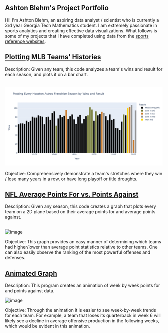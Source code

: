## Ashton Blehm's Project Portfolio
Hi! I'm Ashton Blehm, an aspiring data analyst / scientist who is currently a 3rd year Georgia Tech Mathematics student. I am extremely passionate in sports analytics and creating effective data visualizations. What follows is some of my projects that I have completed using data from the [sports reference websites](sports-reference.com). 
<!-- Description <br /> -->

## [Plotting MLB Teams' Histories](https://github.com/ashtoncb12/BaseballStats/tree/main/Wins%20and%20Season%20Result%20by%20Year%20MLB)
Description: Given any team, this code analyzes a team's wins and result for each season, and plots it on a bar chart. <br /> <br />

![image](https://github.com/ashtoncb12/BaseballStats/blob/main/Wins%20and%20Season%20Result%20by%20Year%20MLB/image.jpg?raw=true)

Objective: Comprehensively demonstrate a team's stretches where they win / lose many years in a row, or have long playoff or title droughts. 

## [NFL Average Points For vs. Points Against](https://github.com/ashtoncb12/NFLStats/tree/main/Points%20Scored%20vs%20Points%20Allowed%20NFL)
Description: Given any season, this code creates a graph that plots every team on a 2D plane based on their average points for and average points against. <br /> <br />

![image](https://user-images.githubusercontent.com/76540457/195468565-f37042b2-6a46-406c-9504-19c555252110.png)


Objective: This graph provides an easy manner of determining which teams had higher/lower than average point statistics relative to other teams. One can also easily observe the ranking of the most powerful offenses and defenses.

## [Animated Graph](https://github.com/ashtoncb12/NFLStats/tree/main/Animated%20Points%20Scored%20vs%20Points%20Against%20NFL)
Description: This program creates an animation of week by week points for and points against data. 

![image](https://user-images.githubusercontent.com/76540457/195468618-2fc80cc1-fbe8-4960-aeb4-38bb28327a7b.png)


Objective: Through the animation it is easier to see week-by-week trends for each team. For example, a team that loses its quarterback in week 6 will likely see a decline in average offensive production in the following weeks, which would be evident in this animation. 
